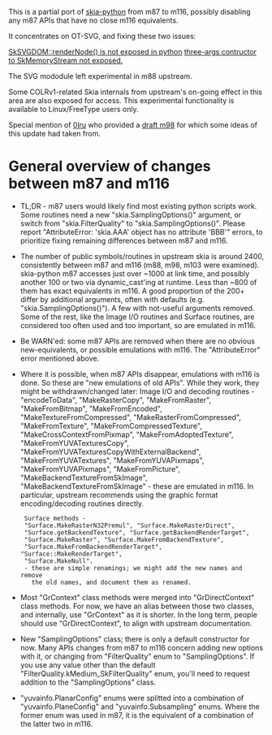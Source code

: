 This is a partial port of [skia-python](https://github.com/kyamagu/skia-python/)
from m87 to m116, possibly disabling any m87 APIs that have no close m116 equivalents.

It concentrates on OT-SVG, and fixing these two issues:

[SkSVGDOM::renderNode() is not exposed in python](https://github.com/kyamagu/skia-python/issues/192)
[three-args contructor to SkMemoryStream not exposed.](https://github.com/kyamagu/skia-python/issues/194)

The SVG mododule left experimental in m88 upstream.

Some COLRv1-related Skia internals from upstream's on-going effect in this area
are also exposed for access. This experimental functionality is available to
Linux/FreeType users only.

Special mention of [0lru](https://github.com/0lru) who provided a
[draft m98](https://github.com/kyamagu/skia-python/pull/181) for which some ideas
of this update had taken from.

# General overview of changes between m87 and m116

* TL;DR - m87 users would likely find most existing python scripts work. Some
  routines need a new "skia.SamplingOptions()" argument, or
  switch from "skia.FilterQuality" to "skia.SamplingOptions()".
  Please report "AttributeError: 'skia.AAA' object has no attribute 'BBB'" errors,
  to prioritize fixing remaining differences between m87 and m116.

* The number of public symbols/routines in upstream skia is around 2400,
  consistently between m87 and m116 (m88, m98, m103 were examined).
  skia-python m87 accesses just over ~1000 at link time, and possibly
  another 100 or two via dynamic_cast'ing at runtime. Less than ~800
  of them has exact equivalents in m116. A good proportion of
  the 200+ differ by additional arguments, often with defaults
  (e.g. "skia.SamplingOptions()"). A few with not-useful arguments removed.
  Some of the rest, like the Image I/O routines and Surface routines,
  are considered too often used and too important, so are emulated in m116.

* Be WARN'ed: some m87 APIs are removed when there are no obvious
  new-equivalents, or possible emulations with m116.
  The "AttributeError" error mentioned above.

* Where it is possible, when m87 APIs disappear, emulations with m116
  is done. So these are "new emulations of old APIs". While they work,
  they might be withdrawn/changed later:
       Image I/O and decoding routines -
       "encodeToData", "MakeRasterCopy",
       "MakeFromRaster", "MakeFromBitmap", "MakeFromEncoded",
       "MakeTextureFromCompressed", "MakeRasterFromCompressed",
       "MakeFromTexture", "MakeFromCompressedTexture",
       "MakeCrossContextFromPixmap", "MakeFromAdoptedTexture",
       "MakeFromYUVATexturesCopy", "MakeFromYUVATexturesCopyWithExternalBackend",
       "MakeFromYUVATextures", "MakeFromYUVAPixmaps", "MakeFromYUVAPixmaps",
       "MakeFromPicture", "MakeBackendTextureFromSkImage",
       "MakeBackendTextureFromSkImage"
       - these are emulated in m116. In particular, upstream recommends
         using the graphic format encoding/decoding routines directly.

       Surface methods -
       "Surface.MakeRasterN32Premul", "Surface.MakeRasterDirect",
       "Surface.getBackendTexture", "Surface.getBackendRenderTarget",
       "Surface.MakeRaster", "Surface.MakeFromBackendTexture",
       "Surface.MakeFromBackendRenderTarget", "Surface::MakeRenderTarget",
       "Surface.MakeNull".
       - these are simple renamings; we might add the new names and remove
         the old names, and document them as renamed.

* Most "GrContext" class methods were merged into "GrDirectContext" class
  methods. For now, we have an alias between those two classes, and
  internally, use "GrContext" as it is shorter. In the long term,
  people should use "GrDirectContext", to align with upstream documentation.

* New "SamplingOptions" class; there is only a default constructor for now.
  Many APIs changes from m87 to m116 concern adding new options with it, or
  changing from "FilterQuality" enum to "SamplingOptions". If you use any
  value other than the default "FilterQuality.kMedium_SkFilterQuality"
  enum, you'll need to request addition to the "SamplingOptions" class.

* "yuvainfo.PlanarConfig" enums were splitted into a combination of
  "yuvainfo.PlaneConfig" and "yuvainfo.Subsampling" enums. Where the former
  enum was used in m87, it is the equivalent of a combination of the latter
  two in m116.
